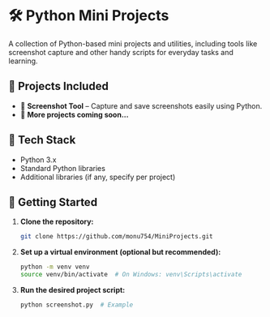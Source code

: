 # 🛠️ Python Mini Projects

A collection of Python-based mini projects and utilities, including tools like screenshot capture and other handy scripts for everyday tasks and learning.

## 📂 Projects Included

- 📸 **Screenshot Tool** – Capture and save screenshots easily using Python.
- 📝 **More projects coming soon...**

## 🧰 Tech Stack

- Python 3.x
- Standard Python libraries
- Additional libraries (if any, specify per project)

## 🚀 Getting Started

1. **Clone the repository:**
   ```bash
   git clone https://github.com/monu754/MiniProjects.git
   
2. **Set up a virtual environment (optional but recommended):**
   ```bash
   python -m venv venv
   source venv/bin/activate  # On Windows: venv\Scripts\activate

3. **Run the desired project script:**
   ```bash
   python screenshot.py  # Example

